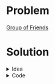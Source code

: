 # Problem
[Group of Friends](https://www.hackerrank.com/contests/srbd-code-contest-2023-round-1/challenges/group-of-friends)

# Solution

<details>
<summary>Idea</summary>

It is clear that, if there are two numbers $x$ and $y$, where $x$ is a multiple of $y$, then $x$ and $y$ are in the same group.
So, for all $A_i$ we find the number that divides $A_i$ (other than $1$) and join them together using $DSU$. After that, the answer is the number of groups formed which contain at least one element from the array $A$.

Complexity: $O(N \sqrt {max(A_i)})$

</details>

<details>
<summary>Code</summary>

```cpp
/*
    So, which of the favours
    of your Lord would you deny?
*/

#include <bits/stdc++.h>

#ifdef ADIB_PC
#include "dbg.h"
#else
#define dbg(...)
#endif

using namespace std;
using ll = long long;

#define fast_IO ios_base::sync_with_stdio(0), cin.tie(NULL);
#define show(x) cout << #x << ": " << x << endl;
#define all(x) begin(x), end(x)
#define MAXN 100005


int p[MAXN];
int sz[MAXN];
void init(int n)
{
    for(int i = 0; i <= n; i++)
    {
        p[i] = i;
        sz[i] = 1;
    }
}

int parent(int n)
{
    if(n == p[n]) return n;
    return p[n] = parent(p[n]);
}

void join(int a, int b)
{
    int pa = parent(a), pb = parent(b);
    if(sz[pa] < sz[pb])
    {
        swap(pa, pb);
        swap(a,b);
    }
    sz[pa] += sz[pb];
    sz[pb] = 0;
    p[pb] = pa;
}


int main()
{
    fast_IO;
    int n;
    cin >> n;
    init(MAXN-2);
    vector<int> a(n);
    for(int i = 0; i < n; i++)
    {
        cin >> a[i];
        for(int j = 2; j*j <= a[i]; j++)
        {
            if(a[i] % j == 0)
            {
                join(a[i],j);
                join(a[i],a[i]/j);
            }
        }
    }
    set<int> x;
    for(auto ai: a)
    {
        x.insert(parent(ai));
    }
    cout << x.size() << "\n";
    return 0;
}

```

</details>
